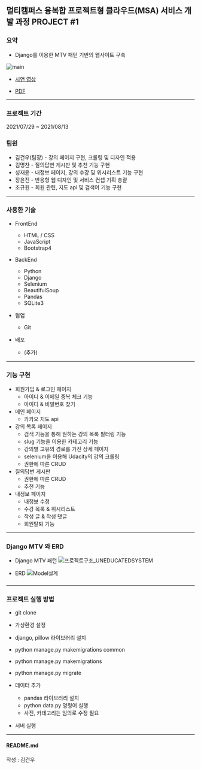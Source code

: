 ## 멀티캠퍼스 융복합 프로젝트형 클라우드(MSA) 서비스 개발 과정 PROJECT #1

### 요약
- Django를 이용한 MTV 패턴 기반의 웹사이트 구축

![main](https://user-images.githubusercontent.com/52156247/129450255-12cf04b5-6e02-4e89-9434-7f9b72710876.png)

- [시연 영상](https://youtu.be/UiiuZNOMpVA)

- [PDF](https://drive.google.com/file/d/1-Au0J4uCmTUNXPETdGo0ckkQSt5UkpNs/view?usp=sharing)

--- 

### 프로젝트 기간
2021/07/29 ~ 2021/08/13

### 팀원
- 김건우(팀장) - 강의 페이지 구현, 크롤링 및 디자인 적용
- 김명찬 - 질의답변 게시판 및 추천 기능 구현
- 성재윤 - 내정보 페이지, 강의 수강 및 위시리스트 기능 구현
- 장윤진 - 반응형 웹 디자인 및 서비스 컨셉 기획 총괄
- 조규원 - 회원 관련, 지도 api 및 검색어 기능 구현

--- 

### 사용한 기술
- FrontEnd
  - HTML / CSS  
  - JavaScript
  - Bootstrap4

- BackEnd
  - Python
  - Django
  - Selenium
  - BeautifulSoup
  - Pandas
  - SQLite3
  
- 협업
  - Git
  
- 배포
  - (추가)
--- 


### 기능 구현
- 회원가입 & 로그인 페이지
  - 아이디 & 이메일 중복 체크 기능 
  - 아이디 & 비밀번호 찾기 
- 메인 페이지
  - 카카오 지도 api
- 강의 목록 페이지
  - 검색 기능을 통해 원하는 강의 목록 필터링 기능 
  - slug 기능을 이용한 카테고리 기능 
  - 강의별 고유의 경로를 가진 상세 페이지
  - selenium을 이용해 Udacity의 강의 크롤링
  - 권한에 따른 CRUD
- 질의답변 게시판
  - 권한에 따른 CRUD
  - 추천 기능
- 내정보 페이지 
  - 내정보 수정
  - 수강 목록 & 위시리스트 
  - 작성 글 & 작성 댓글
  - 회원탈퇴 기능

---

### Django MTV 와 ERD

- Django MTV 패턴
![프로젝트구조_UNEDUCATEDSYSTEM](https://user-images.githubusercontent.com/52156247/129448241-dbbaf45b-abf8-4b62-bdd3-2be12658b52c.png)

- ERD
![Model설계](https://user-images.githubusercontent.com/52156247/129477210-f4ff2df2-bfeb-4ddc-8de4-7fda2abeb683.png)

### 

---

### 프로젝트 실행 방법
- git clone 

- 가상환경 설정 

- django, pillow 라이브러리 설치
- python manage.py makemigrations common
- python manage.py makemigrations
- python manage.py migrate

- 데이터 추가 
    - pandas 라이브러리 설치
    - python data.py 명령어 실행
    - 사진, 카테고리는 임의로 수정 필요
  
- 서버 실행
    
--- 

#### README.md
작성 : 김건우
